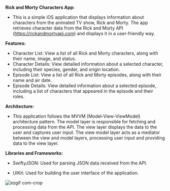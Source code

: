 **Rick and Morty Characters App:**

-  This is a simple iOS application that displays information about characters from the animated TV show, Rick and Morty. The app retrieves character data from the Rick and Morty API (https://rickandmortyapi.com) and displays it in a user-friendly way.

**Features:**

- Character List: View a list of all Rick and Morty characters, along with their name, image, and status.
- Character Details: View detailed information about a selected character, including their species, gender, and origin location.
- Episode List: View a list of all Rick and Morty episodes, along with their name and air date.
- Episode Details: View detailed information about a selected episode, including a list of characters that appeared in the episode and their roles.

**Architecture:**

- This application follows the MVVM (Model-View-ViewModel) architecture pattern. The model layer is responsible for fetching and processing data from the API. The view layer displays the data to the user and captures user input. The view model layer acts as a mediator between the view and model layers, processing user input and providing data to the view layer.

**Libraries and Frameworks:**

- SwiftyJSON: Used for parsing JSON data received from the API.

- UIKit: Used for building the user interface of the application.






![ezgif com-crop](https://user-images.githubusercontent.com/101280910/225419052-345e324b-d330-4433-b2bb-9edd7674e5f9.gif)



